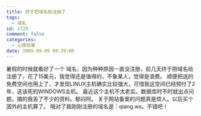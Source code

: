 ```yaml
---
title: 终于把域名给注册了
tags:
  - 域名
id: 1729
comment: false
categories:
  - 心情琐事
date: 2009-09-09 09:39:00
---
```


暑假的时候就看好了一个 域名，因为种种原因一直没注册，前几天终于把域名给注册了，花了15美元，我觉得还是值得的，不象某人，觉得是浪费。
顺便把送的免费空间也用上了，才发现LINUX主机确实比较强大，可惜我这空间已经预付了2年，这该死的WINDOWS主机。
最近这个主机不太老实。数据库时不时就出点问题，搞的我丢了不少的资料。郁闷阿。
关于网站备案的问题真是烦人。以后买个国外的主机算了。
哦对了我刚刚注册的域名是：qiang.ws。不错吧！